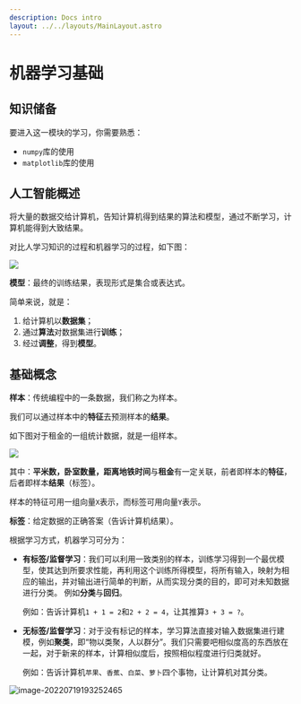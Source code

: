 ```yaml
---
description: Docs intro
layout: ../../layouts/MainLayout.astro
---
```


# 机器学习基础

## 知识储备

要进入这一模块的学习，你需要熟悉：

+ `numpy`库的使用
+ `matplotlib`库的使用

## 人工智能概述

将大量的数据交给计算机，告知计算机得到结果的算法和模型，通过不断学习，计算机能得到大致结果。

对比人学习知识的过程和机器学习的过程，如下图：

![](https://images.maiquer.tech/images/wx/BA33D68D9699AE1797F24FD65B325882.png)

**模型**：最终的训练结果，表现形式是集合或表达式。

简单来说，就是：

1. 给计算机以**数据集**；
2. 通过**算法**对数据集进行**训练**；
3. 经过**调整**，得到**模型**。

## 基础概念

**样本**：传统编程中的一条数据，我们称之为样本。

我们可以通过样本中的**特征**去预测样本的**结果**。

如下图对于租金的一组统计数据，就是一组样本。 

![](https://images.maiquer.tech/images/wx/9E593D53A17EF036326DB057025539A0.png)

其中：**平米数，卧室数量，距离地铁时间**与**租金**有一定关联，前者即样本的**特征**，后者即样本**结果**（标签）。

样本的特征可用一组向量`X`表示，而标签可用向量`Y`表示。

**标签**：给定数据的正确答案（告诉计算机结果）。

根据学习方式，机器学习可分为：

+ **有标签/监督学习**：我们可以利用一致类别的样本，训练学习得到一个最优模型，使其达到所要求性能，再利用这个训练所得模型，将所有输入，映射为相应的输出，并对输出进行简单的判断，从而实现分类的目的，即可对未知数据进行分类。 例如**分类**与**回归**。

  例如：告诉计算机`1 + 1 = 2`和`2 + 2 = 4`，让其推算`3 + 3 = ?`。

+ **无标签/监督学习**：对于没有标记的样本，学习算法直接对输入数据集进行建模，例如**聚类**，即“物以类聚，人以群分”。我们只需要吧相似度高的东西放在一起，对于新来的样本，计算相似度后，按照相似程度进行归类就好。

  例如：告诉计算机`苹果`、`香蕉`、`白菜`、`萝卜`四个事物，让计算机对其分类。

![image-20220719193252465](C:\Users\17100\AppData\Roaming\Typora\typora-user-images\image-20220719193252465.png)

